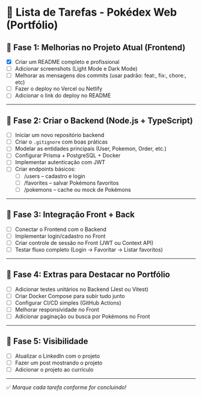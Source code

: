 # 📝 Lista de Tarefas - Pokédex Web (Portfólio)

## 🎯 Fase 1: Melhorias no Projeto Atual (Frontend)

- [X] Criar um README completo e profissional
- [ ] Adicionar screenshots (Light Mode e Dark Mode)
- [ ] Melhorar as mensagens dos commits (usar padrão: feat:, fix:, chore:, etc)
- [ ] Fazer o deploy no Vercel ou Netlify
- [ ] Adicionar o link do deploy no README

---

## 🎯 Fase 2: Criar o Backend (Node.js + TypeScript)

- [ ] Iniciar um novo repositório backend
- [ ] Criar o `.gitignore` com boas práticas
- [ ] Modelar as entidades principais (User, Pokemon, Order, etc.)
- [ ] Configurar Prisma + PostgreSQL + Docker
- [ ] Implementar autenticação com JWT
- [ ] Criar endpoints básicos:
  - [ ] /users – cadastro e login
  - [ ] /favorites – salvar Pokémons favoritos
  - [ ] /pokemons – cache ou mock de Pokémons

---

## 🎯 Fase 3: Integração Front + Back

- [ ] Conectar o Frontend com o Backend
- [ ] Implementar login/cadastro no Front
- [ ] Criar controle de sessão no Front (JWT ou Context API)
- [ ] Testar fluxo completo (Login → Favoritar → Listar favoritos)

---

## 🎯 Fase 4: Extras para Destacar no Portfólio

- [ ] Adicionar testes unitários no Backend (Jest ou Vitest)
- [ ] Criar Docker Compose para subir tudo junto
- [ ] Configurar CI/CD simples (GitHub Actions)
- [ ] Melhorar responsividade no Front
- [ ] Adicionar paginação ou busca por Pokémons no Front

---

## 🎯 Fase 5: Visibilidade

- [ ] Atualizar o LinkedIn com o projeto
- [ ] Fazer um post mostrando o projeto
- [ ] Adicionar o projeto ao currículo

---

✅ *Marque cada tarefa conforme for concluindo!*

